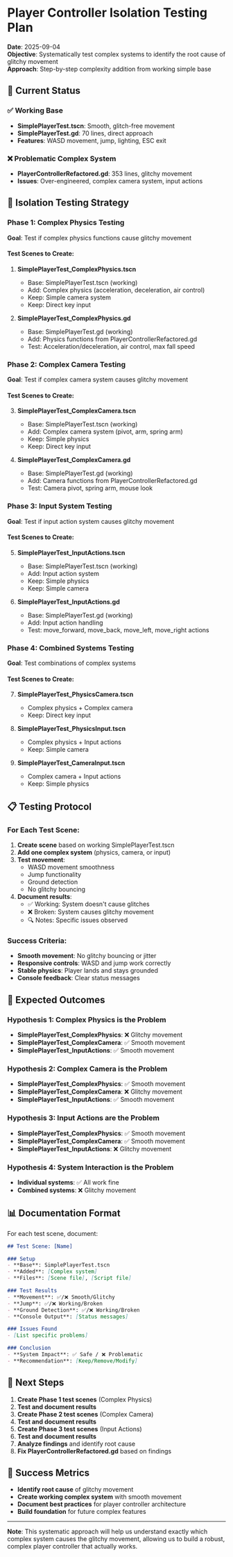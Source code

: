 # Player Controller Isolation Testing Plan

**Date**: 2025-09-04  
**Objective**: Systematically test complex systems to identify the root cause of glitchy movement  
**Approach**: Step-by-step complexity addition from working simple base

## 🎯 Current Status

### ✅ Working Base
- **SimplePlayerTest.tscn**: Smooth, glitch-free movement
- **SimplePlayerTest.gd**: 70 lines, direct approach
- **Features**: WASD movement, jump, lighting, ESC exit

### ❌ Problematic Complex System
- **PlayerControllerRefactored.gd**: 353 lines, glitchy movement
- **Issues**: Over-engineered, complex camera system, input actions

## 🔬 Isolation Testing Strategy

### Phase 1: Complex Physics Testing
**Goal**: Test if complex physics functions cause glitchy movement

#### Test Scenes to Create:
1. **SimplePlayerTest_ComplexPhysics.tscn**
   - Base: SimplePlayerTest.tscn (working)
   - Add: Complex physics (acceleration, deceleration, air control)
   - Keep: Simple camera system
   - Keep: Direct key input

2. **SimplePlayerTest_ComplexPhysics.gd**
   - Base: SimplePlayerTest.gd (working)
   - Add: Physics functions from PlayerControllerRefactored.gd
   - Test: Acceleration/deceleration, air control, max fall speed

### Phase 2: Complex Camera Testing
**Goal**: Test if complex camera system causes glitchy movement

#### Test Scenes to Create:
3. **SimplePlayerTest_ComplexCamera.tscn**
   - Base: SimplePlayerTest.tscn (working)
   - Add: Complex camera system (pivot, arm, spring arm)
   - Keep: Simple physics
   - Keep: Direct key input

4. **SimplePlayerTest_ComplexCamera.gd**
   - Base: SimplePlayerTest.gd (working)
   - Add: Camera functions from PlayerControllerRefactored.gd
   - Test: Camera pivot, spring arm, mouse look

### Phase 3: Input System Testing
**Goal**: Test if input action system causes glitchy movement

#### Test Scenes to Create:
5. **SimplePlayerTest_InputActions.tscn**
   - Base: SimplePlayerTest.tscn (working)
   - Add: Input action system
   - Keep: Simple physics
   - Keep: Simple camera

6. **SimplePlayerTest_InputActions.gd**
   - Base: SimplePlayerTest.gd (working)
   - Add: Input action handling
   - Test: move_forward, move_back, move_left, move_right actions

### Phase 4: Combined Systems Testing
**Goal**: Test combinations of complex systems

#### Test Scenes to Create:
7. **SimplePlayerTest_PhysicsCamera.tscn**
   - Complex physics + Complex camera
   - Keep: Direct key input

8. **SimplePlayerTest_PhysicsInput.tscn**
   - Complex physics + Input actions
   - Keep: Simple camera

9. **SimplePlayerTest_CameraInput.tscn**
   - Complex camera + Input actions
   - Keep: Simple physics

## 📋 Testing Protocol

### For Each Test Scene:
1. **Create scene** based on working SimplePlayerTest.tscn
2. **Add one complex system** (physics, camera, or input)
3. **Test movement**:
   - WASD movement smoothness
   - Jump functionality
   - Ground detection
   - No glitchy bouncing
4. **Document results**:
   - ✅ Working: System doesn't cause glitches
   - ❌ Broken: System causes glitchy movement
   - 🔍 Notes: Specific issues observed

### Success Criteria:
- **Smooth movement**: No glitchy bouncing or jitter
- **Responsive controls**: WASD and jump work correctly
- **Stable physics**: Player lands and stays grounded
- **Console feedback**: Clear status messages

## 🎯 Expected Outcomes

### Hypothesis 1: Complex Physics is the Problem
- **SimplePlayerTest_ComplexPhysics**: ❌ Glitchy movement
- **SimplePlayerTest_ComplexCamera**: ✅ Smooth movement
- **SimplePlayerTest_InputActions**: ✅ Smooth movement

### Hypothesis 2: Complex Camera is the Problem
- **SimplePlayerTest_ComplexPhysics**: ✅ Smooth movement
- **SimplePlayerTest_ComplexCamera**: ❌ Glitchy movement
- **SimplePlayerTest_InputActions**: ✅ Smooth movement

### Hypothesis 3: Input Actions are the Problem
- **SimplePlayerTest_ComplexPhysics**: ✅ Smooth movement
- **SimplePlayerTest_ComplexCamera**: ✅ Smooth movement
- **SimplePlayerTest_InputActions**: ❌ Glitchy movement

### Hypothesis 4: System Interaction is the Problem
- **Individual systems**: ✅ All work fine
- **Combined systems**: ❌ Glitchy movement

## 📊 Documentation Format

For each test scene, document:

```markdown
## Test Scene: [Name]

### Setup
- **Base**: SimplePlayerTest.tscn
- **Added**: [Complex system]
- **Files**: [Scene file], [Script file]

### Test Results
- **Movement**: ✅/❌ Smooth/Glitchy
- **Jump**: ✅/❌ Working/Broken
- **Ground Detection**: ✅/❌ Working/Broken
- **Console Output**: [Status messages]

### Issues Found
- [List specific problems]

### Conclusion
- **System Impact**: ✅ Safe / ❌ Problematic
- **Recommendation**: [Keep/Remove/Modify]
```

## 🚀 Next Steps

1. **Create Phase 1 test scenes** (Complex Physics)
2. **Test and document results**
3. **Create Phase 2 test scenes** (Complex Camera)
4. **Test and document results**
5. **Create Phase 3 test scenes** (Input Actions)
6. **Test and document results**
7. **Analyze findings** and identify root cause
8. **Fix PlayerControllerRefactored.gd** based on findings

## 🎯 Success Metrics

- **Identify root cause** of glitchy movement
- **Create working complex system** with smooth movement
- **Document best practices** for player controller architecture
- **Build foundation** for future complex features

---

**Note**: This systematic approach will help us understand exactly which complex system causes the glitchy movement, allowing us to build a robust, complex player controller that actually works.
